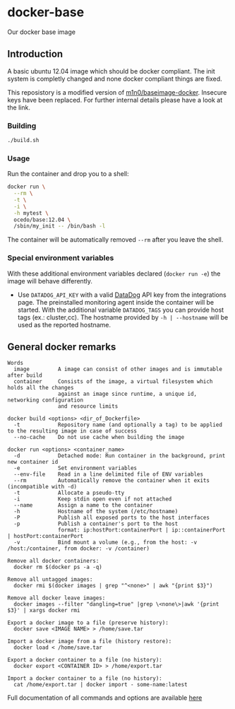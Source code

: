 docker-base
===========

Our docker base image

## Introduction
A basic ubuntu 12.04 image which should be docker compliant. The init system is completly changed and none docker
compliant things are fixed.

This reposistory is a modified version of [m1n0/baseimage-docker](https://github.com/m1no/baseimage-docker/tree/12.04).
Insecure keys have been replaced. For further internal details please have a look at the link.

### Building
```sh
./build.sh
```
### Usage
Run the container and drop you to a shell:
```sh
docker run \
  --rm \
  -t \
  -i \
  -h mytest \
  ocedo/base:12.04 \
  /sbin/my_init -- /bin/bash -l
```
The container will be automatically removed `--rm` after you leave the shell.

### Special environment variables
With these additional environment variables declared (`docker run -e`) the
image will behave differently.

* Use `DATADOG_API_KEY` with a valid [DataDog](http://www.datadoghq.com) API key
from the integrations page. The preinstalled monitoring agent inside the
container will be started. With the additional variable `DATADOG_TAGS` you can
provide host tags (ex.: cluster,cc). The hostname provided by `-h | --hostname`
will be used as the reported hostname.


## General docker remarks
```
Words
  image         A image can consist of other images and is immutable after build
  container     Consists of the image, a virtual filesystem which holds all the changes
                against an image since runtime, a unique id, networking configuration
                and resource limits

docker build <options> <dir_of_Dockerfile>
  -t            Repository name (and optionally a tag) to be applied to the resulting image in case of success
  --no-cache    Do not use cache when building the image

docker run <options> <container_name>
  -d            Detached mode: Run container in the background, print new container id
  -e            Set environment variables
  --env-file    Read in a line delimited file of ENV variables
  --rm          Automatically remove the container when it exits (incompatible with -d)
  -t            Allocate a pseudo-tty
  -i            Keep stdin open even if not attached
  --name        Assign a name to the container
  -h            Hostname of the system (/etc/hostname)
  -P            Publish all exposed ports to the host interfaces
  -p            Publish a container's port to the host
                format: ip:hostPort:containerPort | ip::containerPort | hostPort:containerPort
  -v            Bind mount a volume (e.g., from the host: -v /host:/container, from docker: -v /container)

Remove all docker containers:
  docker rm $(docker ps -a -q)

Remove all untagged images:
  docker rmi $(docker images | grep "^<none>" | awk "{print $3}")

Remove all docker leave images:
  docker images --filter "dangling=true" |grep \<none\>|awk '{print $3}' | xargs docker rmi

Export a docker image to a file (preserve history):
  docker save <IMAGE NAME> > /home/save.tar

Import a docker image from a file (history restore):
  docker load < /home/save.tar

Export a docker container to a file (no history):  
  docker export <CONTAINER ID> > /home/export.tar

Import a docker container to a file (no history):  
  cat /home/export.tar | docker import - some-name:latest

```
Full documentation of all commands and options are available [here](https://docs.docker.com/reference/commandline/cli/#option-types)
